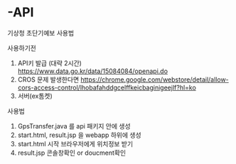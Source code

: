 # -API
기상청 초단기예보 사용법

사용하기전
1. API키 발급 (대략 2시간)
https://www.data.go.kr/data/15084084/openapi.do
2. CROS 문제 발생한다면
https://chrome.google.com/webstore/detail/allow-cors-access-control/lhobafahddgcelffkeicbaginigeejlf?hl=ko
3. 서버(ex톰켓)

사용법
1. GpsTransfer.java 를 api 패키지 안에 생성
2. start.html, result.jsp 을 webapp 하위에 생성
3. start.html 시작 
브라우저에게 위치정보 받기
5. result.jsp 콘솔창확인 or doucment확인

